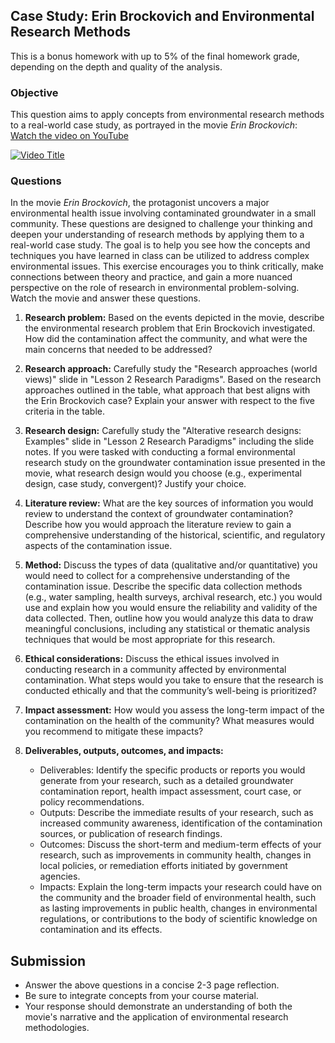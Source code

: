 ## Case Study: Erin Brockovich and Environmental Research Methods
This is a bonus homework with up to 5% of the final homework grade, depending on the depth and quality of the analysis.

### Objective 
This question aims to apply concepts from environmental research methods to a real-world case study, as portrayed in the movie *Erin Brockovich*: [Watch the video on YouTube](https://youtu.be/ERJ74tDM03s)

[![Video Title](https://img.youtube.com/vi/ERJ74tDM03s/0.jpg)](https://youtu.be/ERJ74tDM03s)

### Questions

In the movie *Erin Brockovich*, the protagonist uncovers a major environmental health issue involving contaminated groundwater in a small community. These questions are designed to challenge your thinking and deepen your understanding of research methods by applying them to a real-world case study. The goal is to help you see how the concepts and techniques you have learned in class can be utilized to address complex environmental issues. This exercise encourages you to think critically, make connections between theory and practice, and gain a more nuanced perspective on the role of research in environmental problem-solving. Watch the movie and answer these questions. 

1. **Research problem:** Based on the events depicted in the movie, describe the environmental research problem that Erin Brockovich investigated. How did the contamination affect the community, and what were the main concerns that needed to be addressed?

2. **Research approach:** Carefully study the "Research approaches (world views)" slide in "Lesson 2 Research Paradigms". Based on the research approaches outlined in the table, what approach that best aligns with the Erin Brockovich case? Explain your answer with respect to the five criteria in the table.
  
3. **Research design:** Carefully study the "Alterative research designs: Examples" slide in "Lesson 2 Research Paradigms" including the slide notes. If you were tasked with conducting a formal environmental research study on the groundwater contamination issue presented in the movie, what research design would you choose (e.g., experimental design, case study, convergent)? Justify your choice.

4. **Literature review:** What are the key sources of information you would review to understand the context of groundwater contamination? Describe how you would approach the literature review to gain a comprehensive understanding of the historical, scientific, and regulatory aspects of the contamination issue. 

5. **Method:** Discuss the types of data (qualitative and/or quantitative) you would need to collect for a comprehensive understanding of the contamination issue. Describe the specific data collection methods (e.g., water sampling, health surveys, archival research, etc.) you would use and explain how you would ensure the reliability and validity of the data collected. Then, outline how you would analyze this data to draw meaningful conclusions, including any statistical or thematic analysis techniques that would be most appropriate for this research.

6. **Ethical considerations:** Discuss the ethical issues involved in conducting research in a community affected by environmental contamination. What steps would you take to ensure that the research is conducted ethically and that the community’s well-being is prioritized?

7. **Impact assessment:** How would you assess the long-term impact of the contamination on the health of the community? What measures would you recommend to mitigate these impacts?

8. **Deliverables, outputs, outcomes, and impacts:** 
    - Deliverables: Identify the specific products or reports you would generate from your research, such as a detailed groundwater contamination report, health impact assessment, court case, or policy recommendations.
    - Outputs: Describe the immediate results of your research, such as increased community awareness, identification of the contamination sources, or publication of research findings.
    - Outcomes: Discuss the short-term and medium-term effects of your research, such as improvements in community health, changes in local policies, or remediation efforts initiated by government agencies.
    - Impacts: Explain the long-term impacts your research could have on the community and the broader field of environmental health, such as lasting improvements in public health, changes in environmental regulations, or contributions to the body of scientific knowledge on contamination and its effects.


## Submission 
- Answer the above questions in a concise 2-3 page reflection.
- Be sure to integrate concepts from your course material.
- Your response should demonstrate an understanding of both the movie's narrative and the application of environmental research methodologies.
